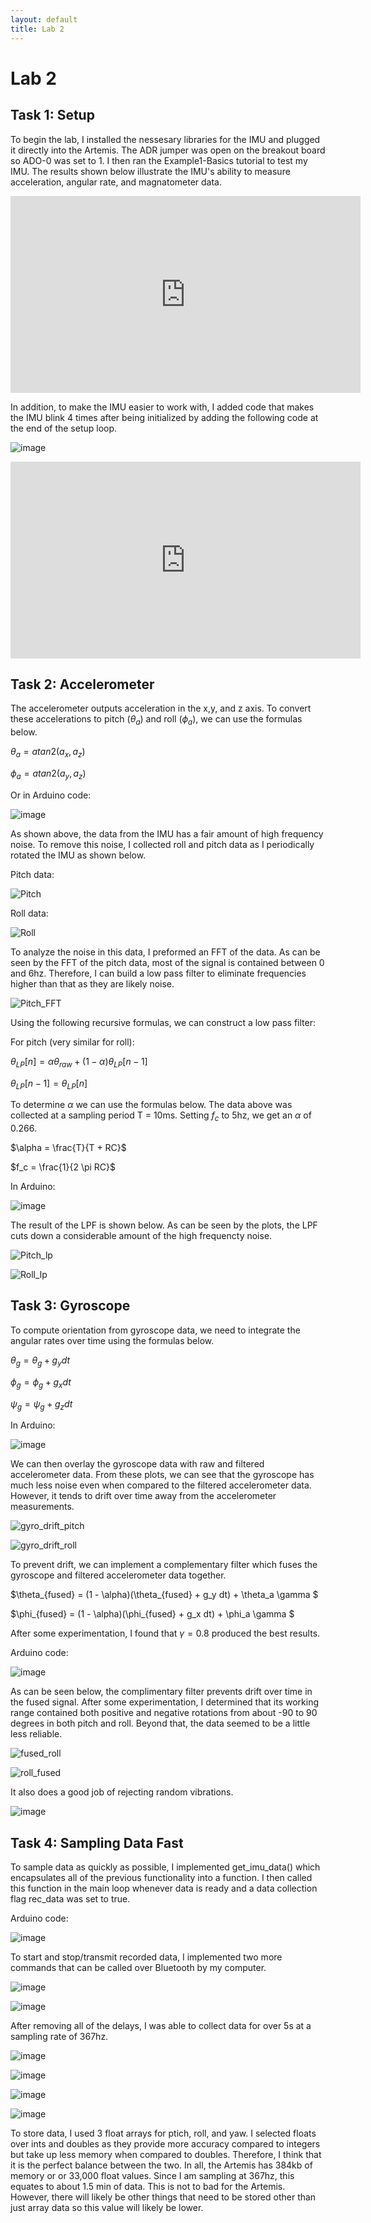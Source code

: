 ```yaml
---
layout: default
title: Lab 2
---
```


# Lab 2

<script type="text/javascript" async
  src="https://cdnjs.cloudflare.com/ajax/libs/mathjax/2.7.7/MathJax.js?config=TeX-MML-AM_CHTML">
</script>


## Task 1: Setup
To begin the lab, I installed the nessesary libraries for the IMU and plugged it directly into the Artemis. The ADR jumper was open on the breakout board so ADO-0 was set to 1. I then ran the Example1-Basics tutorial to test my IMU. The results shown below illustrate the IMU's ability to measure acceleration, angular rate, and magnatometer data.

<iframe width="560" height="315" src="https://www.youtube.com/embed/DglJvvwAnV8" frameborder="0" allow="accelerometer; autoplay; encrypted-media; gyroscope; picture-in-picture" allowfullscreen></iframe>

In addition, to make the IMU easier to work with, I added code that makes the IMU blink 4 times after being initialized by adding the following code at the end of the setup loop.

![image](https://github.com/user-attachments/assets/edcd2b88-fa25-4e2d-ad07-1953e29a6f76)

<iframe width="560" height="315" src="https://www.youtube.com/embed/tuaYMzHnW-0" frameborder="0" allow="accelerometer; autoplay; encrypted-media; gyroscope; picture-in-picture" allowfullscreen></iframe>



## Task 2: Accelerometer

The accelerometer outputs acceleration in the x,y, and z axis. To convert these accelerations to pitch ($\theta_a$) and roll ($\phi_a$), we can use the formulas below.

$\theta_a = atan2(a_x,a_z)$

$\phi_a = atan2(a_y,a_z)$

Or in Arduino code:

![image](https://github.com/user-attachments/assets/e2710dcc-00e6-4475-8a84-a7d2cb22b399)

As shown above, the data from the IMU has a fair amount of high frequency noise. To remove this noise, I collected roll and pitch data as I periodically rotated the IMU as shown below.

Pitch data:

![Pitch](https://github.com/user-attachments/assets/bd92a185-ea58-4c74-bff3-d427f9e1d5f1)

Roll data:

![Roll](https://github.com/user-attachments/assets/4c4892c3-bb64-484f-a89b-564cd80b8e8a)

To analyze the noise in this data, I preformed an FFT of the data. As can be seen by the FFT of the pitch data, most of the signal is contained between 0 and 6hz. Therefore, I can build a low pass filter to eliminate frequencies higher than that as they are likely noise.

![Pitch_FFT](https://github.com/user-attachments/assets/c19edd5a-6cc1-4419-ac2f-df36b82bdc94)

Using the following recursive formulas, we can construct a low pass filter:

For pitch (very similar for roll):

$\theta_{LP}[n] = \alpha \theta_{raw} + (1 - \alpha) \theta_{LP} [n - 1]$

$\theta_{LP}[n-1] = \theta_{LP}[n]$

To determine $\alpha$ we can use the formulas below. The data above was collected at a sampling period T = 10ms. Setting $f_c$ to 5hz, we get an $\alpha$ of 0.266.

$\alpha = \frac{T}{T + RC}$

$f_c = \frac{1}{2 \pi RC}$

In Arduino:

![image](https://github.com/user-attachments/assets/0f666821-8a19-4777-964f-dcd496897e20)

The result of the LPF is shown below. As can be seen by the plots, the LPF cuts down a considerable amount of the high frequencty noise. 

![Pitch_lp](https://github.com/user-attachments/assets/1e3c858d-72b7-456c-959e-c78c106eecf2)

![Roll_lp](https://github.com/user-attachments/assets/77518a9a-ea0d-4069-b89f-fe3dd4e17d3f)

## Task 3: Gyroscope

To compute orientation from gyroscope data, we need to integrate the angular rates over time using the formulas below.

$\theta_g = \theta_g + g_y dt$

$\phi_g = \phi_g + g_x dt$

$\psi_g = \psi_g + g_z dt$

In Arduino:

![image](https://github.com/user-attachments/assets/1dc30b1d-103d-4f92-98a9-b84745b89963)

We can then overlay the gyroscope data with raw and filtered accelerometer data. From these plots, we can see that the gyroscope has much less noise even when compared to the filtered accelerometer data. However, it tends to drift over time away from the accelerometer measurements. 

![gyro_drift_pitch](https://github.com/user-attachments/assets/ac6a5c91-309a-484e-b487-859345e341ff)

![gyro_drift_roll](https://github.com/user-attachments/assets/bc1a5554-44da-41b8-8537-43b5a4e95ac9)

To prevent drift, we can implement a complementary filter which fuses the gyroscope and filtered accelerometer data together.

$\theta_{fused} = (1 - \alpha)(\theta_{fused} + g_y dt) + \theta_a \gamma $

$\phi_{fused} = (1 - \alpha)(\phi_{fused} + g_x dt) + \phi_a \gamma $

After some experimentation, I found that $\gamma = 0.8$ produced the best results.

Arduino code:

![image](https://github.com/user-attachments/assets/a211981e-23bd-4925-84bc-1e884775f38b)

As can be seen below, the complimentary filter prevents drift over time in the fused signal. After some experimentation, I determined that its working range contained both positive and negative rotations from about -90 to 90 degrees in both pitch and roll. Beyond that, the data seemed to be a little less reliable.

![fused_roll](https://github.com/user-attachments/assets/c44f4031-6ffd-43b9-bad0-eb32c5652b8a)

![roll_fused](https://github.com/user-attachments/assets/2f087917-2fe3-4827-b6c9-913bb83029fd)

It also does a good job of rejecting random vibrations.

![image](https://github.com/user-attachments/assets/3df5ac82-0452-4071-a03a-2201940545ad)


## Task 4: Sampling Data Fast

To sample data as quickly as possible, I implemented get_imu_data() which encapsulates all of the previous functionality into a function. I then called this function in the main loop whenever data is ready and a data collection flag rec_data was set to true.

Arduino code:

![image](https://github.com/user-attachments/assets/226e3729-ee09-4fca-96dc-9a02ce805f87)

To start and stop/transmit recorded data, I implemented two more commands that can be called over Bluetooth by my computer.

![image](https://github.com/user-attachments/assets/0b2547b1-55ac-437f-9e6c-bfd7b831b21f)

![image](https://github.com/user-attachments/assets/2b8739b6-fbe8-469a-a661-76b8d991136a)

After removing all of the delays, I was able to collect data for over 5s at a sampling rate of 367hz.

![image](https://github.com/user-attachments/assets/7eebe0bc-0919-48d0-898b-8b1f8b22eab9)

![image](https://github.com/user-attachments/assets/e617c478-48ac-4855-b137-f1d12d0f002a)

![image](https://github.com/user-attachments/assets/e5f0cd3d-1009-49c8-b979-3fb9599b160f)

![image](https://github.com/user-attachments/assets/8baec17a-997b-42ca-869a-4da1d7df4376)


To store data, I used 3 float arrays for ptich, roll, and yaw. I selected floats over ints and doubles as they provide more accuracy compared to integers but take up less memory when compared to doubles. Therefore, I think that it is the perfect balance between the two. In all, the Artemis has 384kb of memory or or 33,000 float values. Since I am sampling at 367hz, this equates to about 1.5 min of data. This is not to bad for the Artemis. However, there will likely be other things that need to be stored other than just array data so this value will likely be lower.




































